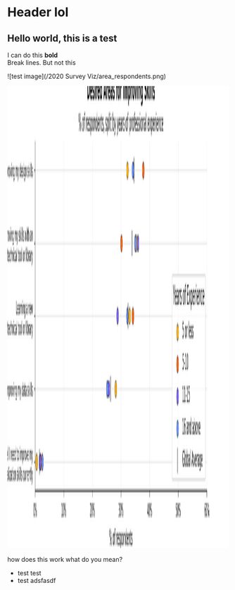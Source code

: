 Header lol
===


Hello world, this is a test
---

I can do this **bold**
<br>
Break lines.
But not this


![test image](/2020 Survey Viz/area_respondents.png)

<img width="4200" height="1050" src="/2020 Survey Viz/area_respondents.png"></img>

how does this work
what do you mean?

* test test
* test adsfasdf

